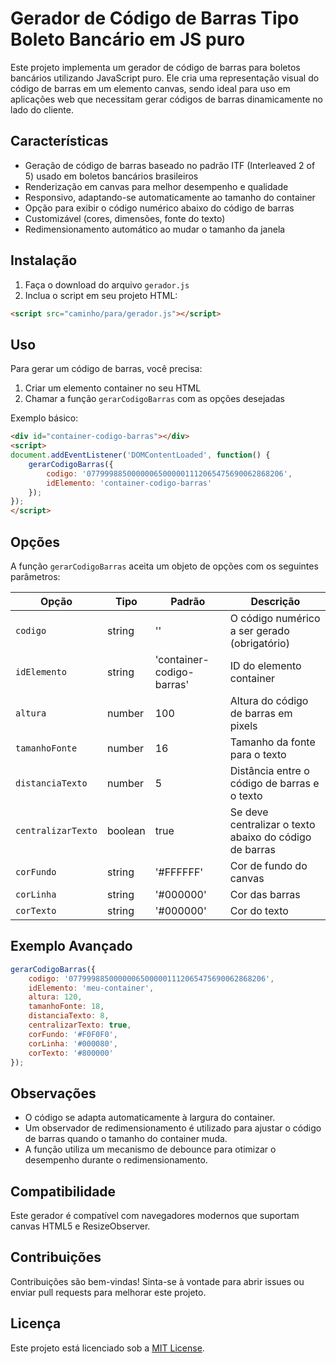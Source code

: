 # Gerador de Código de Barras Tipo Boleto Bancário em JS puro

Este projeto implementa um gerador de código de barras para boletos bancários utilizando JavaScript puro. Ele cria uma representação visual do código de barras em um elemento canvas, sendo ideal para uso em aplicações web que necessitam gerar códigos de barras dinamicamente no lado do cliente.

## Características

- Geração de código de barras baseado no padrão ITF (Interleaved 2 of 5) usado em boletos bancários brasileiros
- Renderização em canvas para melhor desempenho e qualidade
- Responsivo, adaptando-se automaticamente ao tamanho do container
- Opção para exibir o código numérico abaixo do código de barras
- Customizável (cores, dimensões, fonte do texto)
- Redimensionamento automático ao mudar o tamanho da janela

## Instalação

1. Faça o download do arquivo `gerador.js`
2. Inclua o script em seu projeto HTML:

```html
<script src="caminho/para/gerador.js"></script>
```

## Uso

Para gerar um código de barras, você precisa:

1. Criar um elemento container no seu HTML
2. Chamar a função `gerarCodigoBarras` com as opções desejadas

Exemplo básico:

```html
<div id="container-codigo-barras"></div>
<script>
document.addEventListener('DOMContentLoaded', function() {
    gerarCodigoBarras({
        codigo: '07799988500000065000001112065475690062868206',
        idElemento: 'container-codigo-barras'
    });
});
</script>
```

## Opções

A função `gerarCodigoBarras` aceita um objeto de opções com os seguintes parâmetros:

| Opção | Tipo | Padrão | Descrição |
|-------|------|--------|-----------|
| `codigo` | string | '' | O código numérico a ser gerado (obrigatório) |
| `idElemento` | string | 'container-codigo-barras' | ID do elemento container |
| `altura` | number | 100 | Altura do código de barras em pixels |
| `tamanhoFonte` | number | 16 | Tamanho da fonte para o texto |
| `distanciaTexto` | number | 5 | Distância entre o código de barras e o texto |
| `centralizarTexto` | boolean | true | Se deve centralizar o texto abaixo do código de barras |
| `corFundo` | string | '#FFFFFF' | Cor de fundo do canvas |
| `corLinha` | string | '#000000' | Cor das barras |
| `corTexto` | string | '#000000' | Cor do texto |

## Exemplo Avançado

```javascript
gerarCodigoBarras({
    codigo: '07799988500000065000001112065475690062868206',
    idElemento: 'meu-container',
    altura: 120,
    tamanhoFonte: 18,
    distanciaTexto: 8,
    centralizarTexto: true,
    corFundo: '#F0F0F0',
    corLinha: '#000080',
    corTexto: '#800000'
});
```

## Observações

- O código se adapta automaticamente à largura do container.
- Um observador de redimensionamento é utilizado para ajustar o código de barras quando o tamanho do container muda.
- A função utiliza um mecanismo de debounce para otimizar o desempenho durante o redimensionamento.

## Compatibilidade

Este gerador é compatível com navegadores modernos que suportam canvas HTML5 e ResizeObserver.

## Contribuições

Contribuições são bem-vindas! Sinta-se à vontade para abrir issues ou enviar pull requests para melhorar este projeto.

## Licença

Este projeto está licenciado sob a [MIT License](https://opensource.org/licenses/MIT).
